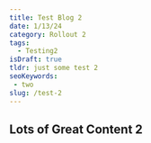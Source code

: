 ```yaml
---
title: Test Blog 2
date: 1/13/24
category: Rollout 2
tags: 
  - Testing2
isDraft: true
tldr: just some test 2
seoKeywords: 
 - two
slug: /test-2
---
```


## Lots of Great Content 2